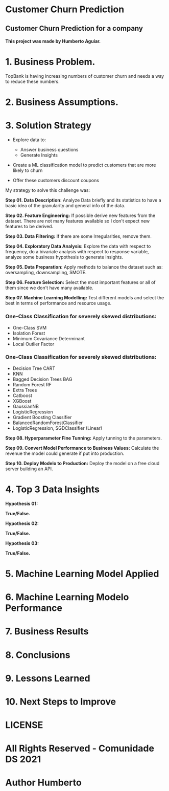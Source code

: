 # Customer Churn Prediction

## Customer Churn Prediction for a company

#### This project was made by Humberto Aguiar.

# 1. Business Problem.

TopBank is having increasing numbers of customer churn and needs a way to reduce these numbers.

# 2. Business Assumptions.


# 3. Solution Strategy
- Explore data to:
    - Answer business questions
    - Generate Insights

- Create a ML classification model to predict customers that are more likely to churn
- Offer these customers discount coupons

My strategy to solve this challenge was:

**Step 01. Data Description:** Analyze Data briefly and its statistics to have a basic idea of the granularity and general info of the data.

**Step 02. Feature Engineering:** If possible derive new features from the dataset. There are not many features available so I don't expect new features to be derived.

**Step 03. Data Filtering:** If there are some Irregularities, remove them.

**Step 04. Exploratory Data Analysis:** Explore the data with respect to frequency, do a bivariate analysis with respect to response variable, analyze some business hypothesis to generate insights.

**Step 05. Data Preparation:** Apply methods to balance the dataset such as: oversampling, downsampling, SMOTE.

**Step 06. Feature Selection:** Select the most important features or all of them since we don't have many available.

**Step 07. Machine Learning Modelling:** Test different models and select the best in terms of performance and resource usage.
### One-Class Classification for severely skewed distributions:
 - One-Class SVM
 - Isolation Forest
 - Minimum Covariance Determinant
 - Local Outlier Factor

### One-Class Classification for severely skewed distributions:
- Decision Tree CART
- KNN
- Bagged Decision Trees BAG
- Random Forest RF
- Extra Trees
- Catboost
- XGBoost
- GaussianNB
- LogisticRegression
- Gradient Boosting Classifier
- BalancedRandomForestClassifier
- LogisticRegression, SGDClassifier (Linear)

**Step 08. Hyperparameter Fine Tunning:** Apply tunning to the parameters.

**Step 09. Convert Model Performance to Business Values:** Calculate the revenue the model could generate if put into production.

**Step 10. Deploy Modelo to Production:** Deploy the model on a free cloud server building an API.

# 4. Top 3 Data Insights

**Hypothesis 01:**

**True/False.**

**Hypothesis 02:**

**True/False.**

**Hypothesis 03:**

**True/False.**

# 5. Machine Learning Model Applied

# 6. Machine Learning Modelo Performance

# 7. Business Results

# 8. Conclusions

# 9. Lessons Learned

# 10. Next Steps to Improve

# LICENSE

# All Rights Reserved - Comunidade DS 2021

# Author Humberto
